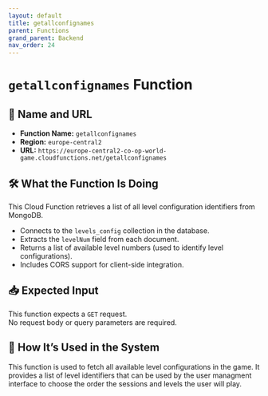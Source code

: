 ```yaml
---
layout: default
title: getallconfignames
parent: Functions
grand_parent: Backend
nav_order: 24
---
```


# `getallconfignames` Function

## 🔗 Name and URL

- **Function Name:** `getallconfignames`
- **Region:** `europe-central2`
- **URL:** `https://europe-central2-co-op-world-game.cloudfunctions.net/getallconfignames`

## 🛠️ What the Function Is Doing

This Cloud Function retrieves a list of all level configuration identifiers from MongoDB.

- Connects to the `levels_config` collection in the database.
- Extracts the `levelNum` field from each document.
- Returns a list of available level numbers (used to identify level configurations).
- Includes CORS support for client-side integration.

## 📥 Expected Input

This function expects a `GET` request.  
No request body or query parameters are required.

## 🔄 How It’s Used in the System

This function is used to fetch all available level configurations in the game. It provides a list of level identifiers that can be used by the user managment interface to choose the order the sessions and levels the user will play.
